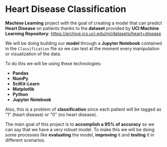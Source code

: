# Heart Disease Classification
**Machine Learning** project with the goal of creating a model that can predict **Heart Disease** on patients thanks to the **dataset** provided by **UCI Machine Learning Repository**: https://archive.ics.uci.edu/ml/datasets/heart+disease

We will be doing building our **model** through a **Jupyter Notebook** contained in the `Classification` file so we can test at the moment every manipulation or visualization of the data.

To do this we will be using these technologies:
* **Pandas**
* **NumPy**
* **SciKit-Learn**
* **Matplotlib**
* **Python**
* **Jupyter Notebook**

Also, this is a problem of **classification** since each patient will be tagged as "1" (heart disease) or "0" (no heart disease).

The main goal of this project is to **accomplish a 95% of accuracy** so we can say that we have a very robust model. To make this we will be doing some processes like **evaluating** the model, **improving** it and **testing** it in different scenarios.